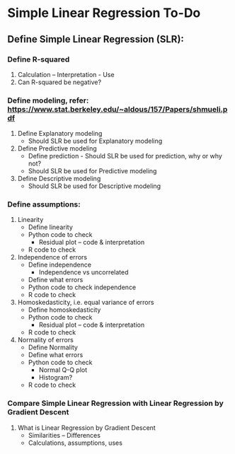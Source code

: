 # Simple Linear Regression To-Do

## Define Simple Linear Regression (SLR):
### Define R-squared
1. Calculation – Interpretation - Use
2. Can R-squared be negative?
### Define modeling, refer: https://www.stat.berkeley.edu/~aldous/157/Papers/shmueli.pdf
1. Define Explanatory modeling
   * Should SLR be used for Explanatory modeling
2. Define Predictive modeling
    * Define prediction - Should SLR be used for prediction, why or why not?
    * Should SLR be used for Predictive modeling
3. Define Descriptive modeling
    * Should SLR be used for Descriptive modeling
### Define assumptions:
1. Linearity
    * Define linearity
    * Python code to check
        * Residual plot – code & interpretation
    * R code to check
2. Independence of errors
    * Define independence
        * Independence vs uncorrelated
    * Define what errors
    * Python code to check independence
    * R code to check
3. Homoskedasticity, i.e. equal variance of errors
    * Define homoskedasticity
    * Python code to check
        * Residual plot – code & interpretation 
    * R code to check
4.	Normality of errors
    * Define Normality
    * Define what errors
    * Python code to check
        * Normal Q-Q plot
        * Histogram?
    * R code to check
### Compare Simple Linear Regression with Linear Regression by Gradient Descent
1. What is Linear Regression by Gradient Descent
    *	Similarities – Differences 
      * Calculations, assumptions, uses
